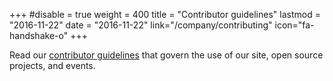 +++
#disable = true
weight = 400
title = "Contributor guidelines"
lastmod = "2016-11-22"
date = "2016-11-22"
link="/company/contributing"
icon="fa-handshake-o"
+++

Read our [contributor guidelines](/company/contributing) that govern the use of our site, open source projects, and events.